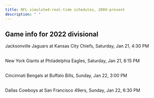 ```yaml
---
title: NFL simulated-real-time schedules, 2009-present
description: " "
---
```


## Game info for 2022 divisional
Jacksonville Jaguars at Kansas City Chiefs, Saturday, Jan 21, 4:30 PM

<br/>New York Giants at Philadelphia Eagles, Saturday, Jan 21, 8:15 PM

<br/>Cincinnati Bengals at Buffalo Bills, Sunday, Jan 22, 3:00 PM

<br/>Dallas Cowboys at San Francisco 49ers, Sunday, Jan 22, 6:30 PM


